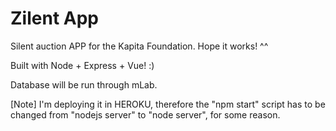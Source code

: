 Zilent App
=============

Silent auction APP for the Kapita Foundation. Hope it works! ^^

Built with Node + Express + Vue! :)

Database will be run through mLab.

[Note] I'm deploying it in HEROKU, therefore the "npm start" script has to be changed from "nodejs server" to "node server", for some reason.



